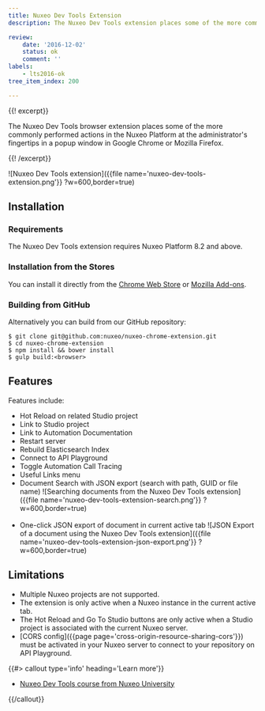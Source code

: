 ```yaml
---
title: Nuxeo Dev Tools Extension
description: The Nuxeo Dev Tools extension places some of the more commonly performed actions in the Nuxeo Platform at the administrator's fingertips in a convenient browser popup window.

review:
    date: '2016-12-02'
    status: ok
    comment: ''
labels:
    - lts2016-ok
tree_item_index: 200

---
```

{{! excerpt}}

The Nuxeo Dev Tools browser extension places some of the more commonly performed actions in the Nuxeo Platform at the administrator's fingertips in a popup window in Google Chrome or Mozilla Firefox.

{{! /excerpt}}

![Nuxeo Dev Tools extension]({{file name='nuxeo-dev-tools-extension.png'}} ?w=600,border=true)

## Installation

### Requirements
The Nuxeo Dev Tools extension requires Nuxeo Platform 8.2 and above.

### Installation from the Stores

You can install it directly from the [Chrome Web Store](https://chrome.google.com/webstore/detail/nuxeo-extension/kncphbjdicjganncpalklkllihdidcmh) or [Mozilla Add-ons](https://addons.mozilla.org/en-US/firefox/addon/nuxeo-dev-tools/).

### Building from GitHub

Alternatively you can build from our GitHub repository:

```
$ git clone git@github.com:nuxeo/nuxeo-chrome-extension.git
$ cd nuxeo-chrome-extension
$ npm install && bower install
$ gulp build:<browser>
```

## Features

Features include:
* Hot Reload on related Studio project
* Link to Studio project
* Link to Automation Documentation
* Restart server
* Rebuild Elasticsearch Index
* Connect to API Playground
* Toggle Automation Call Tracing
* Useful Links menu
* Document Search with JSON export (search with path, GUID or file name)
    ![Searching documents from the Nuxeo Dev Tools extension]({{file name='nuxeo-dev-tools-extension-search.png'}} ?w=600,border=true)<br /><br />
* One-click JSON export of document in current active tab
    ![JSON Export of a document using the Nuxeo Dev Tools extension]({{file name='nuxeo-dev-tools-extension-json-export.png'}} ?w=600,border=true)


## Limitations

* Multiple Nuxeo projects are not supported.
* The extension is only active when a Nuxeo instance in the current active tab.
* The Hot Reload and Go To Studio buttons are only active when a Studio project is associated with the current Nuxeo server.
* [CORS config]({{page page='cross-origin-resource-sharing-cors'}}) must be activated in your Nuxeo server to connect to your repository on API Playground.

{{#> callout type='info' heading='Learn more'}}

*   [Nuxeo Dev Tools course from Nuxeo University](https://university.nuxeo.com/store/199348-nuxeo-dev-tools)

{{/callout}}
